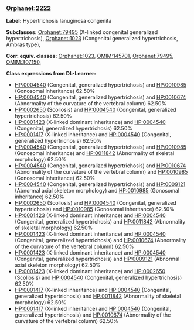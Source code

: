 
### [Orphanet:2222](http://www.orpha.net/ORDO/Orphanet_2222)
**Label:** Hypertrichosis lanuginosa congenita

**Subclasses:** [Orphanet:79495](http://www.orpha.net/ORDO/Orphanet_79495) (X-linked congenital generalized hypertrichosis), [Orphanet:1023](http://www.orpha.net/ORDO/Orphanet_1023) (Congenital generalized hypertrichosis, Ambras type), 

**Corr. equiv. classes:** [Orphanet:1023](http://www.orpha.net/ORDO/Orphanet_1023), [OMIM:145701](http://purl.obolibrary.org/obo/OMIM_145701), [Orphanet:79495](http://www.orpha.net/ORDO/Orphanet_79495), [OMIM:307150](http://purl.obolibrary.org/obo/OMIM_307150), 

**Class expressions from DL-Learner:**

- [HP:0004540](http://purl.obolibrary.org/obo/HP_0004540) (Congenital, generalized hypertrichosis) and [HP:0010985](http://purl.obolibrary.org/obo/HP_0010985) (Gonosomal inheritance) 62.50%
- [HP:0004540](http://purl.obolibrary.org/obo/HP_0004540) (Congenital, generalized hypertrichosis) and [HP:0010674](http://purl.obolibrary.org/obo/HP_0010674) (Abnormality of the curvature of the vertebral column) 62.50%
- [HP:0002650](http://purl.obolibrary.org/obo/HP_0002650) (Scoliosis) and [HP:0004540](http://purl.obolibrary.org/obo/HP_0004540) (Congenital, generalized hypertrichosis) 62.50%
- [HP:0001423](http://purl.obolibrary.org/obo/HP_0001423) (X-linked dominant inheritance) and [HP:0004540](http://purl.obolibrary.org/obo/HP_0004540) (Congenital, generalized hypertrichosis) 62.50%
- [HP:0001417](http://purl.obolibrary.org/obo/HP_0001417) (X-linked inheritance) and [HP:0004540](http://purl.obolibrary.org/obo/HP_0004540) (Congenital, generalized hypertrichosis) 62.50%
- [HP:0004540](http://purl.obolibrary.org/obo/HP_0004540) (Congenital, generalized hypertrichosis) and [HP:0010985](http://purl.obolibrary.org/obo/HP_0010985) (Gonosomal inheritance) and [HP:0011842](http://purl.obolibrary.org/obo/HP_0011842) (Abnormality of skeletal morphology) 62.50%
- [HP:0004540](http://purl.obolibrary.org/obo/HP_0004540) (Congenital, generalized hypertrichosis) and [HP:0010674](http://purl.obolibrary.org/obo/HP_0010674) (Abnormality of the curvature of the vertebral column) and [HP:0010985](http://purl.obolibrary.org/obo/HP_0010985) (Gonosomal inheritance) 62.50%
- [HP:0004540](http://purl.obolibrary.org/obo/HP_0004540) (Congenital, generalized hypertrichosis) and [HP:0009121](http://purl.obolibrary.org/obo/HP_0009121) (Abnormal axial skeleton morphology) and [HP:0010985](http://purl.obolibrary.org/obo/HP_0010985) (Gonosomal inheritance) 62.50%
- [HP:0002650](http://purl.obolibrary.org/obo/HP_0002650) (Scoliosis) and [HP:0004540](http://purl.obolibrary.org/obo/HP_0004540) (Congenital, generalized hypertrichosis) and [HP:0010985](http://purl.obolibrary.org/obo/HP_0010985) (Gonosomal inheritance) 62.50%
- [HP:0001423](http://purl.obolibrary.org/obo/HP_0001423) (X-linked dominant inheritance) and [HP:0004540](http://purl.obolibrary.org/obo/HP_0004540) (Congenital, generalized hypertrichosis) and [HP:0011842](http://purl.obolibrary.org/obo/HP_0011842) (Abnormality of skeletal morphology) 62.50%
- [HP:0001423](http://purl.obolibrary.org/obo/HP_0001423) (X-linked dominant inheritance) and [HP:0004540](http://purl.obolibrary.org/obo/HP_0004540) (Congenital, generalized hypertrichosis) and [HP:0010674](http://purl.obolibrary.org/obo/HP_0010674) (Abnormality of the curvature of the vertebral column) 62.50%
- [HP:0001423](http://purl.obolibrary.org/obo/HP_0001423) (X-linked dominant inheritance) and [HP:0004540](http://purl.obolibrary.org/obo/HP_0004540) (Congenital, generalized hypertrichosis) and [HP:0009121](http://purl.obolibrary.org/obo/HP_0009121) (Abnormal axial skeleton morphology) 62.50%
- [HP:0001423](http://purl.obolibrary.org/obo/HP_0001423) (X-linked dominant inheritance) and [HP:0002650](http://purl.obolibrary.org/obo/HP_0002650) (Scoliosis) and [HP:0004540](http://purl.obolibrary.org/obo/HP_0004540) (Congenital, generalized hypertrichosis) 62.50%
- [HP:0001417](http://purl.obolibrary.org/obo/HP_0001417) (X-linked inheritance) and [HP:0004540](http://purl.obolibrary.org/obo/HP_0004540) (Congenital, generalized hypertrichosis) and [HP:0011842](http://purl.obolibrary.org/obo/HP_0011842) (Abnormality of skeletal morphology) 62.50%
- [HP:0001417](http://purl.obolibrary.org/obo/HP_0001417) (X-linked inheritance) and [HP:0004540](http://purl.obolibrary.org/obo/HP_0004540) (Congenital, generalized hypertrichosis) and [HP:0010674](http://purl.obolibrary.org/obo/HP_0010674) (Abnormality of the curvature of the vertebral column) 62.50%


